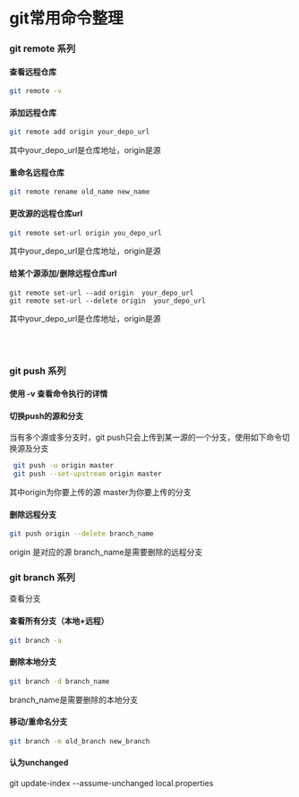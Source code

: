 # git常用命令整理 

### git remote 系列

#### 查看远程仓库
```bash
git remote -v
```
#### 添加远程仓库
```bash
git remote add origin your_depo_url
```
其中your_depo_url是仓库地址，origin是源

#### 重命名远程仓库
```bash
git remote rename old_name new_name
```

#### 更改源的远程仓库url
```bash
git remote set-url origin you_depo_url
```
其中your_depo_url是仓库地址，origin是源

#### 给某个源添加/删除远程仓库url
``` git bash 
git remote set-url --add origin  your_depo_url
git remote set-url --delete origin  your_depo_url
```
其中your_depo_url是仓库地址，origin是源

<br><br>

### git push 系列

#### 使用 -v 查看命令执行的详情

#### 切换push的源和分支
当有多个源或多分支时，git push只会上传到某一源的一个分支，使用如下命令切换源及分支
```bash
 git push -u origin master
 git push --set-upstream origin master
```
其中origin为你要上传的源 master为你要上传的分支

#### 删除远程分支
```bash
git push origin --delete branch_name
```
origin 是对应的源  branch_name是需要删除的远程分支


### git branch 系列
查看分支

#### 查看所有分支（本地+远程）
```bash
git branch -a
```

#### 删除本地分支
```bash
git branch -d branch_name
```
branch_name是需要删除的本地分支

#### 移动/重命名分支
```bash
git branch -m old_branch new_branch 
```

#### 认为unchanged
git update-index --assume-unchanged local.properties

